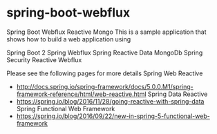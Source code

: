 # spring-boot-webflux
Spring Boot Webflux Reactive Mongo
This is a sample application that shows how to build a web application using

Spring Boot 2
Spring Webflux
Spring Reactive Data MongoDb
Spring Security Reactive Webflux

Please see the following pages for more details
Spring Web Reactive
* http://docs.spring.io/spring-framework/docs/5.0.0.M1/spring-framework-reference/html/web-reactive.html
 Spring Data Reactive
* https://spring.io/blog/2016/11/28/going-reactive-with-spring-data
  Spring Functional Web Framework
* https://spring.io/blog/2016/09/22/new-in-spring-5-functional-web-framework
